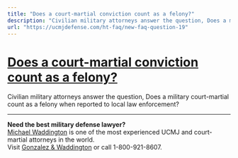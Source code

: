 ```yaml
---
title: "Does a court-martial conviction count as a felony?"
description: "Civilian military attorneys answer the question, Does a military court-martial count as a felony when reported to local law enforcement?"
url: "https://ucmjdefense.com/ht-faq/new-faq-question-19"
---
```


# [Does a court-martial conviction count as a felony?](https://ucmjdefense.com/ht-faq/new-faq-question-19)

Civilian military attorneys answer the question, Does a military court-martial count as a felony when reported to local law enforcement?

---

**Need the best military defense lawyer?**  
[Michael Waddington](https://ucmjdefense.com/attorneys/michael-stewart-waddington-partner.html) is one of the most experienced UCMJ and court-martial attorneys in the world.  
Visit [Gonzalez & Waddington](https://ucmjdefense.com) or call 1-800-921-8607.
